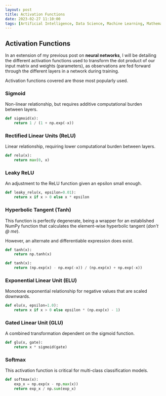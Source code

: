 ```yaml
---
layout: post
title: Activation Functions
date: 2023-02-27 11:10:00
tags: [Artificial Intelligence, Data Science, Machine Learning, Mathematics, Neural Networks, Python, Statistics]
---
```

## Activation Functions

In an extension of my previous post on **neural networks**, I will be detailing the different activation functions used to transform the dot product of our input matrix and weights (parameters), as observations are fed forward through the different layers in a network during training.

Activation functions covered are those most popularly used.

### Sigmoid

Non-linear relationship, but requires additive computational burden between layers.

```python
def sigmoid(x):
    return 1 / (1 + np.exp(-x))
```

### Rectified Linear Units (ReLU)

Linear relationship, requiring lower computational burden between layers.

```python
def relu(x):
    return max(0, x)
```

### Leaky ReLU

An adjustment to the ReLU function given an epsilon small enough.

```python
def leaky_relu(x, epsilon=0.01):
    return x if x > 0 else x * epsilon
```

### Hyperbolic Tangent (Tanh)

This function is perfectly degenerate, being a wrapper for an established NumPy function that calculates the element-wise hyperbolic tangent (*don't @ me*).

However, an alternate and differentiable expression does exist.

```python
def tanh(x):
    return np.tanh(x)

def tanh(x):
    return (np.exp(x) - np.exp(-x)) / (np.exp(x) + np.exp(-x))
```

### Exponential Linear Unit (ELU)

Monotone exponential relationship for negative values that are scaled downwards.

```python
def elu(x, epsilon=1.0):
    return x if x > 0 else epsilon * (np.exp(x) - 1)
```

### Gated Linear Unit (GLU)

A combined transformation dependent on the sigmoid function.

```python
def glu(x, gate):
    return x * sigmoid(gate)
```

### Softmax

This activation function is critical for multi-class classification models.

```python
def softmax(x):
    exp_x = np.exp(x - np.max(x))
    return exp_x / np.sum(exp_x)
```
